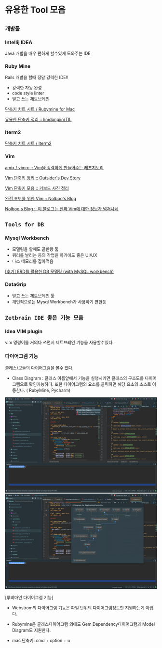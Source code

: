 
# 유용한 Tool 모음 

## `개발툴` 

### Intellij IDEA

Java 개발을 매우 편하게 할수있게 도와주는 IDE

### Ruby Mine 

Rails 개발을 할때 정말 강력한 IDE!! 

- 강력한 자동 완성
- code style linter
- 믿고 쓰는 제트브레인

[단축키 치트 시트 / Rubymine for Mac](https://www.shortcutfoo.com/app/dojos/rubymine-mac/cheatsheet)

[유용한 단축키 정리 :: limdongjin/TIL](/tools/rubymine/)

### Iterm2

[단축키 치트 시트 / Iterm2](https://gist.github.com/nobitagit/729fc16b8c16edb9a2fe390d6f312c66)

### Vim

[amix / vimrc :: Vim을 강력하게 만들어주는 레포지토리](https://github.com/amix/vimrc)

[Vim 단축키 정리 :: Outsider's Dev Story](https://blog.outsider.ne.kr/540)

[Vim 단축키 모음 :: 키보드 사진 정리](http://sunyzero.tistory.com/131)

[완전 초보를 위한 Vim :: Nolboo's Blog](https://nolboo.kim/blog/2016/11/15/vim-for-beginner/)

[Nolboo's Blog :: 이 블로그는 진짜 Vim에 대한 정보가 넘쳐나네](https://nolboo.kim/archive/)

## `Tools for DB`

### Mysql Workbench

- 모델링을 할때도 끝판왕 툴
- 쿼리를 날리는 등의 작업을 하기에도 좋은 UI/UX
- 다소 메모리를 잡아먹음

[[후기] ERD를 활용한 DB 모델링 (with MySQL workbench)
](http://harrislim.tistory.com/45)

### DataGrip

- 믿고 쓰는 제트브레인 툴
- 개인적으로는 Mysql Workbench가 사용하기 편한듯

## `Zetbrain IDE 좋은 기능 모음`

### Idea VIM plugin

vim 명렁어를 거의다 쓰면서 제트브레인 기능을 사용할수있다. 

### 다이어그램 기능 

클래스/모듈의 다이어그램을 볼수 있다. 

- Class Diagram : 클래스 이름앞에서 기능을 실행시키면 클래스의 구조도를 다이어그램으로 확인가능하다. 또한 다이어그램의 요소를 클릭하면 해당 요소의 소스로 이동한다. ( RubyMine, Pycharm)

![](/images/zetbrain_diagram0.png)
![](/images/zetbrain_diagram1.png)

[루비마인 다이어그램 기능]

- Webstrom의 다이어그램 기능은 파일 단위의 다이어그램정도만 지원하는게 아쉽다.

- Rubymine은 클래스다이어그램 외에도 Gem Dependency다이어그램과 Model Diagram도 지원한다.

- mac 단축키: cmd + option + u
